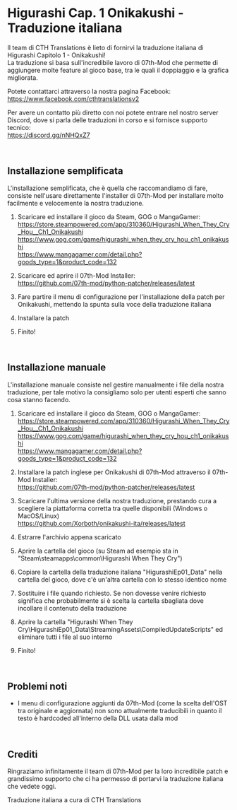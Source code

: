 # Higurashi Cap. 1 Onikakushi - Traduzione italiana

Il team di CTH Translations è lieto di fornirvi la traduzione italiana di Higurashi Capitolo 1 - Onikakushi!<br/>
La traduzione si basa sull'incredibile lavoro di 07th-Mod che permette di aggiungere molte feature al gioco base, tra le quali il doppiaggio e la grafica migliorata.

Potete contattarci attraverso la nostra pagina Facebook:<br/>
https://www.facebook.com/cthtranslationsv2

Per avere un contatto più diretto con noi potete entrare nel nostro server Discord, dove si parla delle traduzioni in corso e si fornisce supporto tecnico:<br/>
https://discord.gg/nNHQxZ7

<br/>

## Installazione semplificata
L'installazione semplificata, che è quella che raccomandiamo di fare, consiste nell'usare direttamente l'installer di 07th-Mod per installare molto facilmente e velocemente la nostra traduzione.

1. Scaricare ed installare il gioco da Steam, GOG o MangaGamer:<br/>
https://store.steampowered.com/app/310360/Higurashi_When_They_Cry_Hou__Ch1_Onikakushi<br/>
https://www.gog.com/game/higurashi_when_they_cry_hou_ch1_onikakushi<br/>
https://www.mangagamer.com/detail.php?goods_type=1&product_code=132

2. Scaricare ed aprire il 07th-Mod Installer:<br/>
https://github.com/07th-mod/python-patcher/releases/latest

3. Fare partire il menu di configurazione per l'installazione della patch per Onikakushi, mettendo la spunta sulla voce della traduzione italiana

4. Installare la patch

5. Finito!

<br/>

## Installazione manuale
L'installazione manuale consiste nel gestire manualmente i file della nostra traduzione, per tale motivo la consigliamo solo per utenti esperti che sanno cosa stanno facendo.

1. Scaricare ed installare il gioco da Steam, GOG o MangaGamer:<br/>
https://store.steampowered.com/app/310360/Higurashi_When_They_Cry_Hou__Ch1_Onikakushi<br/>
https://www.gog.com/game/higurashi_when_they_cry_hou_ch1_onikakushi<br/>
https://www.mangagamer.com/detail.php?goods_type=1&product_code=132

2. Installare la patch inglese per Onikakushi di 07th-Mod attraverso il 07th-Mod Installer:<br/>
https://github.com/07th-mod/python-patcher/releases/latest

3. Scaricare l'ultima versione della nostra traduzione, prestando cura a scegliere la piattaforma corretta tra quelle disponibili (Windows o MacOS/Linux)<br/>
https://github.com/Xorboth/onikakushi-ita/releases/latest

4. Estrarre l'archivio appena scaricato

5. Aprire la cartella del gioco (su Steam ad esempio sta in "Steam\steamapps\common\Higurashi When They Cry")

6. Copiare la cartella della traduzione italiana "HigurashiEp01_Data" nella cartella del gioco, dove c'è un'altra cartella con lo stesso identico nome

7. Sostituire i file quando richiesto. Se non dovesse venire richiesto significa che probabilmente si è scelta la cartella sbagliata dove incollare il contenuto della traduzione

8. Aprire la cartella "Higurashi When They Cry\HigurashiEp01_Data\StreamingAssets\CompiledUpdateScripts" ed eliminare tutti i file al suo interno

9. Finito!

<br/>

## Problemi noti
- I menu di configurazione aggiunti da 07th-Mod (come la scelta dell'OST tra originale e aggiornata) non sono attualmente traducibili in quanto il testo è hardcoded all'interno della DLL usata dalla mod

<br/>

## Crediti

Ringraziamo infinitamente il team di 07th-Mod per la loro incredibile patch e grandissimo supporto che ci ha permesso di portarvi la traduzione italiana che vedete oggi.

Traduzione italiana a cura di CTH Translations
